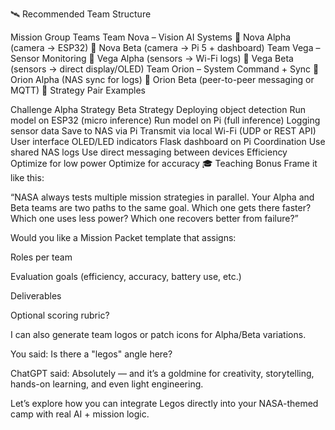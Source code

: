 🛰️ Recommended Team Structure

Mission Group	Teams
Team Nova – Vision AI Systems	🔹 Nova Alpha (camera → ESP32)
🔹 Nova Beta (camera → Pi 5 + dashboard)
Team Vega – Sensor Monitoring	🔹 Vega Alpha (sensors → Wi-Fi logs)
🔹 Vega Beta (sensors → direct display/OLED)
Team Orion – System Command + Sync	🔹 Orion Alpha (NAS sync for logs)
🔹 Orion Beta (peer-to-peer messaging or MQTT)
🧪 Strategy Pair Examples

Challenge	Alpha Strategy	Beta Strategy
Deploying object detection	Run model on ESP32 (micro inference)	Run model on Pi (full inference)
Logging sensor data	Save to NAS via Pi	Transmit via local Wi-Fi (UDP or REST API)
User interface	OLED/LED indicators	Flask dashboard on Pi
Coordination	Use shared NAS logs	Use direct messaging between devices
Efficiency	Optimize for low power	Optimize for accuracy
🎓 Teaching Bonus
Frame it like this:

“NASA always tests multiple mission strategies in parallel. Your Alpha and Beta teams are two paths to the same goal. Which one gets there faster? Which one uses less power? Which one recovers better from failure?”

Would you like a Mission Packet template that assigns:

Roles per team

Evaluation goals (efficiency, accuracy, battery use, etc.)

Deliverables

Optional scoring rubric?

I can also generate team logos or patch icons for Alpha/Beta variations.






You said:
Is there a "legos" angle here?


ChatGPT said:
Absolutely — and it’s a goldmine for creativity, storytelling, hands-on learning, and even light engineering.

Let’s explore how you can integrate Legos directly into your NASA-themed camp with real AI + mission logic.

